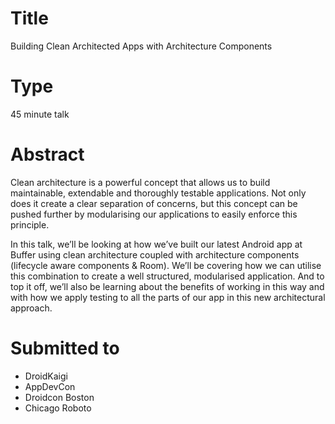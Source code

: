 # Title

Building Clean Architected Apps with Architecture Components

# Type

45 minute talk

# Abstract

Clean architecture is a powerful concept that allows us to build maintainable, extendable and thoroughly testable applications. Not only does it create a clear separation of concerns, but this concept can be pushed further by modularising our applications to easily enforce this principle. 

In this talk, we’ll be looking at how we’ve built our latest Android app at Buffer using clean architecture coupled with architecture components (lifecycle aware components & Room). We’ll be covering how we can utilise this combination to create a well structured, modularised application. And to top it off, we’ll also be learning about the benefits of working in this way and with how we apply testing to all the parts of our app in this new architectural approach.

# Submitted to

- DroidKaigi
- AppDevCon
- Droidcon Boston
- Chicago Roboto

